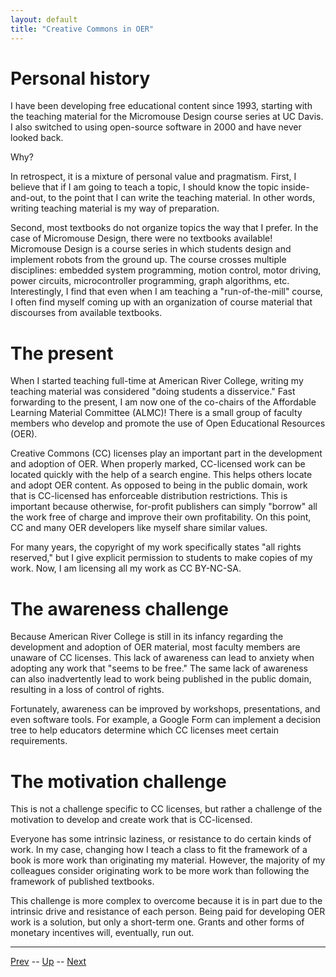 ```yaml
---
layout: default
title: "Creative Commons in OER"
---
```


# Personal history

I have been developing free educational content since 1993, starting with the teaching material for the Micromouse Design course series at UC Davis. I also switched to using open-source software in 2000 and have never looked back.

Why?

In retrospect, it is a mixture of personal value and pragmatism. First, I believe that if I am going to teach a topic, I should know the topic inside-and-out, to the point that I can write the teaching material. In other words, writing teaching material is my way of preparation. 

Second, most textbooks do not organize topics the way that I prefer. In the case of Micromouse Design, there were no textbooks available! Micromouse Design is a course series in which students design and implement robots from the ground up. The course crosses multiple disciplines: embedded system programming, motion control, motor driving, power circuits, microcontroller programming, graph algorithms, etc. Interestingly, I find that even when I am teaching a "run-of-the-mill" course, I often find myself coming up with an organization of course material that discourses from available textbooks.

# The present

When I started teaching full-time at American River College, writing my teaching material was considered "doing students a disservice." Fast forwarding to the present, I am now one of the co-chairs of the Affordable Learning Material Committee (ALMC)! There is a small group of faculty members who develop and promote the use of Open Educational Resources (OER). 

Creative Commons (CC) licenses play an important part in the development and adoption of OER. When properly marked, CC-licensed work can be located quickly with the help of a search engine. This helps others locate and adopt OER content. As opposed to being in the public domain, work that is CC-licensed has enforceable distribution restrictions. This is important because otherwise, for-profit publishers can simply "borrow" all the work free of charge and improve their own profitability. On this point, CC and many OER developers like myself share similar values.

For many years, the copyright of my work specifically states "all rights reserved," but I give explicit permission to students to make copies of my work. Now, I am licensing all my work as CC BY-NC-SA.

# The awareness challenge

Because American River College is still in its infancy regarding the development and adoption of OER material, most faculty members are unaware of CC licenses. This lack of awareness can lead to anxiety when adopting any work that "seems to be free." The same lack of awareness can also inadvertently lead to work being published in the public domain, resulting in a loss of control of rights. 

Fortunately, awareness can be improved by workshops, presentations, and even software tools. For example, a Google Form can implement a decision tree to help educators determine which CC licenses meet certain requirements. 

# The motivation challenge

This is not a challenge specific to CC licenses, but rather a challenge of the motivation to develop and create work that is CC-licensed.

Everyone has some intrinsic laziness, or resistance to do certain kinds of work. In my case, changing how I teach a class to fit the framework of a book is more work than originating my material. However, the majority of my colleagues consider originating work to be more work than following the framework of published textbooks.

This challenge is more complex to overcome because it is in part due to the intrinsic drive and resistance of each person. Being paid for developing OER work is a solution, but only a short-term one. Grants and other forms of monetary incentives will, eventually, run out. 

<hr>

[Prev](creativeCommonsLicensing.md) -- [Up](README.md) -- [Next](fustFramework.md)

